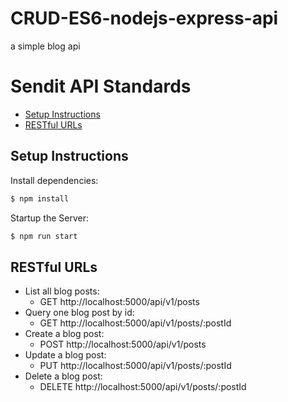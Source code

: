 # CRUD-ES6-nodejs-express-api
a simple blog api

# Sendit API Standards

- [Setup Instructions](#instructions)
- [RESTful URLs](#restful-urls)

## Setup Instructions


Install dependencies:

```sh
$ npm install
```

Startup the Server:

```sh
$ npm run start
```


## RESTful URLs

- List all blog posts:
  - GET http://localhost:5000/api/v1/posts
- Query one blog post by id:
  - GET http://localhost:5000/api/v1/posts/:postId
- Create a blog post:
  - POST http://localhost:5000/api/v1/posts
- Update a blog post:
  - PUT http://localhost:5000/api/v1/posts/:postId
- Delete a blog post:
  - DELETE http://localhost:5000/api/v1/posts/:postId
